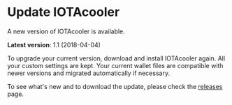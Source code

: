 # Update IOTAcooler

A new version of IOTAcooler is available.

**Latest version**: 1.1 (2018-04-04)

To upgrade your current version, download and install IOTAcooler again.
All your custom settings are kept. Your current wallet files are compatible with newer versions and migrated automatically if necessary.

To see what's new and to download the update, please check the [releases](https://github.com/joshirio/iota-cooler/releases) page.
